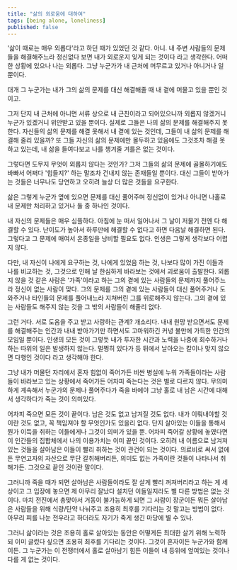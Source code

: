 ```yaml
---
title: "삶의 외로움에 대하여"
tags: [being alone, loneliness]
published: false
---
```


'삶이 때로는 매우 외롭다'라고 하던 때가 있었던 것 같다. 아니. 내 주변 사람들의 문제들을 해결해주느라 정신없다 보면 내가 외로운지 잊게 되는 것이다 라고 생각한다. 어떠한 상황에 있으나 나는 외롭다. 그냥 누군가가 내 근처에 머무르고 있거나 아니거나 일 뿐이다. 

대개 그 누군가는 내가 그의 삶의 문제를 대신 해결해줄 때 내 곁에 머물고 있을 뿐인 것이고.

그저 단지 내 근처에 아니면 서류 상으로 내 근친이라고 되어있으니까 외롭지 않겠거니 누군가 있겠거니 위안받고 있을 뿐이다. 실제로 그들은 나의 삶의 문제를 해결해주지 못한다. 자신들의 삶의 문제를 해결 못해서 내 곁에 있는 것인데, 그들이 내 삶의 문제를 해결해 줄리 있을까? 또 그들 자신의 삶의 문제에만 몰두하고 있음에도 그것조차 해결 못하고 있는데, 내 삶을 들여다보고 나를 챙겨줄 겨를은 없는 것이다.

그렇다면 도무지 무엇이 외롭지 않다는 것인가? 그저 그들의 삶의 문제에 골몰하기에도 바빠서 어쩌다 '힘들지?' 하는 말조차 건내지 않는 존재들일 뿐이다. 대신 그들이 받아가는 것들은 너무나도 당연하고 오히려 늘상 더 많은 것들을 요구한다. 

삶은 그렇게 누군가 옆에 있으면 문제를 대신 풀어주며 정신없이 있거나 아니면 나홀로 내 문제만 처리하고 있거나 둘 중 하나인 것이다. 

내 자신의 문제들은 매우 심플하다. 아침에 눈 떠서 일어나서 그 날이 저물기 전엔 다 해결할 수 있다. 난이도가 높아서 하루만에 해결할 수 없다고 하면 다음날 해결하면 된다. 그렇다고 그 문제에 매여서 온종일을 낭비할 필요도 없다. 인생은 그렇게 생각보다 어렵지 않다.

다만, 내 자신이 나에게 요구하는 것, 나에게 있었음 하는 것, 나보다 많이 가진 이들과 나를 비교하는 것, 그것으로 인해 날 한심하게 바라보는 것에서 괴로움이 출발한다. 외롭지 않을 것 같은 사람은 '가족'이라고 하는 그의 곁에 있는 사람들의 문제까지 풀어주느라 정신이 없는 사람이 맞다. 그의 문제를 그의 곁에 있는 사람들이 대신 풀어주거나 도와주거나 타인들의 문제를 풀어내느라 지쳐버린 그를 위로해주지 않는다. 그의 곁에 있는 사람들도 해주지 않는 것을 그 밖의 사람들이 해줄리 없다.

그런 거다. 서로 도움을 주고 받고 사랑하는 관계? 개소리다. 내내 원망 받으면서도 문제를 해결해주는 인간과 내내 받아가기만 하면서도 고마워하긴 커녕 불만에 가득한 인간의 모임일 뿐이다. 인생의 모든 것이 그렇듯 내가 투자한 시간과 노력을 나중에 회수하거나 하는 따위의 일은 발생하지 않는다. 멀쩡히 있다가 등 뒤에서 날아오는 칼이나 맞지 않으면 다행인 것이다 라고 생각해야 한다.

그냥 내가 머물던 자리에서 혼자 힘없이 죽어가든 비싼 병실에 누워 가족들이라는 사람들이 바라보고 있는 상황에서 죽어가든 어차피 죽는다는 것은 별로 다르지 않다. 무의미하게 계속해서 누군가의 문제나 풀어주다가 죽을 바에야 그냥 홀로 내 남은 시간에 대해서 생각하다가 죽는 것이 의미있다. 

어차피 죽으면 모든 것이 끝이다. 남은 것도 없고 남겨질 것도 없다. 내가 이뤄내야할 것이란 것도 없고, 꼭 책임져야 할 무엇인가도 있을리 없다. 단지 살아있는 이들을 통해서 뭔가 이득을 취하는 이들에게나 그것이 의미가 있을 뿐. 어차피 죽어갈 상황에 놓였다면 이 인간들의 집합체에서 나의 이용가치는 이미 끝인 것이다. 오히려 내 이름으로 남겨져있는 것들을 살아남은 이들이 빨리 취하는 것이 관건이 되는 것이다. 의료비로 써서 없에든 무연고자의 자산으로 무단 갈취해버리든, 의미도 없는 가족이란 것들이 나타나서 취해가든. 그것으로 끝인 것이란 말이다.

그러니까 죽을 때가 되면 살아남은 사람들이라도 잘 살게 빨리 꺼져버리라고 하는 게 세상이고 그 입장에 놓으면 제 아무리 잘났다 설치던 이들일지라도 별 다른 방법은 없는 것이다. 마치 전진에서 총맞아서 거동이 불가능하게 되면 그 사람이 장군이든 뭐든 살아남은 사람들을 위해 식량/탄약 나눠주고 조용히 최후를 기다리는 것 말고는 방법이 없다. 아무리 피를 나눈 전우라고 하더라도 자기가 죽게 생긴 마당에 별 수 있나.

그러니 삶이라는 것은 조용히 홀로 살아있는 동안은 어떻게든 최대한 살기 위해 노력하되 이미 글렀다 싶으면 조용히 최후를 기다리는 것이다. 그것이 혼자이든 누군가와 함께이든. 그 누군가는 이 전쟁터에서 홀로 살아남기 힘든 이들이 내 등위에 엎여있는 것이나 다를 게 없는 것이다.
